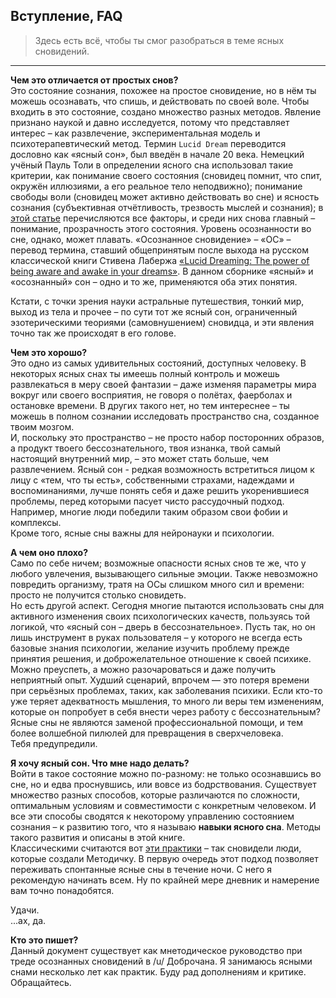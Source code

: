 ## Вступление, FAQ  
> Здесь есть всё, чтобы ты смог разобраться в теме ясных сновидений.  

----

**Чем это отличается от простых снов?**  
Это состояние сознания, похожее на простое сновидение, но в нём ты можешь осознавать, что спишь, и действовать по своей воле. Чтобы входить в это состояние, создано множество разных методов. Явление признано наукой и давно исследуется, потому что представляет интерес – как развлечение, экспериментальная модель и психотерапевтический метод.
Термин `Lucid Dream` переводится дословно как «ясный сон», был введён в начале 20 века. Немецкий учёный Пауль Толи в определении ясного сна использовал такие критерии, как понимание своего состояния (сновидец помнит, что спит, окружён иллюзиями, а его реальное тело неподвижно); понимание свободы воли (сновидец может активно действовать во сне) и ясность сознания (субъективная отчётливость, трезвость мыслей и сознания); в [этой статье](http://www.ncbi.nlm.nih.gov/pubmed/23220345 "Measuring consciousness in dreams: the lucidity and consciousness in dreams scale.") перечисляются все факторы, и среди них снова главный –  понимание, прозрачность этого состояния. Уровень осознанности во сне, однако, может плавать. «Осознанное сновидение» – «ОС» – перевод термина, ставший общепринятым после выхода на русском классической книги Стивена Лабержа [«Lucid Dreaming: The power of being aware and awake in your dreams»](https://www.goodreads.com/book/show/3761299-lucid-dreaming-c). В данном сборнике «ясный» и «осознанный» сон – одно и то же, применяются оба этих понятия.

Кстати, с точки зрения науки астральные путешествия, тонкий мир, выход из тела и прочее – по сути тот же ясный сон, ограниченный эзотерическими теориями (самовнушением) сновидца, и эти явления точно так же происходят в его голове.  

**Чем это хорошо?**  
Это одно из самых удивительных состояний, доступных человеку. В некоторых ясных снах ты имеешь полный контроль и можешь развлекаться в меру своей фантазии – даже изменяя параметры мира вокруг или своего восприятия, не говоря о полётах, фаерболах и остановке времени. В других такого нет, но тем интереснее – ты можешь в полном сознании исследовать пространство сна, созданное твоим мозгом.   
И, поскольку это пространство – не просто набор посторонних образов, а продукт твоего бессознательного, твоя изнанка, твой самый настоящий внутренний мир, – это может стать больше, чем развлечением. Ясный сон - редкая возможность встретиться лицом к лицу с «тем, что ты есть», собственными страхами, надеждами и воспоминаниями, лучше понять себя и даже решить укоренившиеся проблемы, перед которыми пасует чисто рассудочный подход. Например, многие люди победили таким образом свои фобии и комплексы.  
Кроме того, ясные сны важны для нейронауки и психологии.

**А чем оно плохо?**  
Само по себе ничем; возможные опасности ясных снов те же, что у любого увлечения, вызывающего сильные эмоции. Также невозможно повредить организму, тратя на ОСы слишком много сил и времени: просто не получится столько сновидеть.  
Но есть другой аспект. Сегодня многие пытаются использовать сны для активного изменения своих психологических качеств, пользуясь той логикой, что «ясный сон – дверь в бессознательное». Пусть так, но он лишь инструмент в руках пользователя – у которого не всегда есть базовые знания психологии, желание изучить проблему прежде принятия решения, и доброжелательное отношение к своей психике. Можно преуспеть, а можно разочароваться и даже получить неприятный опыт. Худший сценарий, впрочем — это потеря времени при серьёзных проблемах, таких, как заболевания психики. Если кто-то уже теряет адекватность мышления, то много ли веры тем изменениям, которые он попробует в себя внести через работу с бессознательным? Ясные сны не являются заменой профессиональной помощи, и тем более волшебной пилюлей для превращения в сверхчеловека.  
Тебя предупредили.  

**Я хочу ясный сон. Что мне надо делать?**  
Войти в такое состояние можно по-разному: не только осознавшись во сне, но и едва проснувшись, или вовсе из бодрствования. Существует множество разных способов, которые различаются по сложности, оптимальным условиям и совместимости с конкретным человеком. И все эти способы сводятся к некоторому управлению состоянием сознания – к развитию того, что я называю **навыки ясного сна**. 
Методы такого развития и описаны в этой книге.  
Классическими считаются вот [эти практики](http://lucid.gitbooks.io/lds/content/4community/handiary.html) <!---Нужен фикс ссылки, в pdf не работает --> – так сновидели люди, которые создали Методичку. В первую очередь этот подход позволяет переживать спонтанные ясные сны в течение ночи. С него я рекомендую начинать всем. Ну по крайней мере дневник и намерение вам точно понадобятся.

Удачи.  
...ах, да.

**Кто это пишет?**  
Данный документ существует как мнетодическое руководство при треде осознанных сновидений в /u/ Доброчана. Я занимаюсь ясными снами несколько лет как практик.
Буду рад дополнениям и критике. Обращайтесь.
